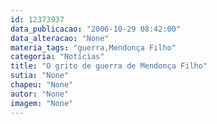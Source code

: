 ```yaml
---
id: 12373937
data_publicacao: "2006-10-29 08:42:00"
data_alteracao: "None"
materia_tags: "guerra,Mendonça Filho"
categoria: "Notícias"
title: "O grito de guerra de Mendonça Filho"
sutia: "None"
chapeu: "None"
autor: "None"
imagem: "None"
---
```

<p><P>&nbsp;</P> </p>
